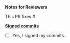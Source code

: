**Notes for Reviewers**

This PR fixes #


**[Signed commits](../blob/master/CONTRIBUTING.md#signing-off-on-commits-developer-certificate-of-origin)**
- [ ] Yes, I signed my commits.
 
<!--
Thank you for contributing to Meshery! 

Contributing Conventions:

1. Include descriptive PR titles with [<component-name>] prepended.
2. Build and test your changes before submitting a PR. 
3. Sign your commits

By following the community's contribution conventions upfront, the review process will 
be accelerated and your PR merged more quickly.
-->
